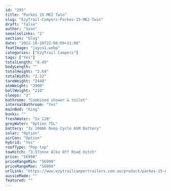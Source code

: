 ```yaml
---
id: "295"
title: "Parkes 15 MK2 Twin"
slug: "EzyTrail-Campers-Parkes-15-MK2-Twin"
draft: "false"
author: "Sean"
seealsolinks: "1"
section: "blog"
date: "2022-10-10T22:00:09+11:00"
featImage: "jayco1.webp"
categories: ["EzyTrail Campers"]
tags: ["Yes"]
totalLength: "6.49"
bodyLength: ""
totalHeight: "2.64"
totalWidth: "2.22"
tareWeight: "2440"
atmWeight: "2900"
ballWeight: "210"
sleeps: "2"
bathroom: "Combined shower & toilet"
internalBathroom: "Yes"
mainBed: "King"
bunks: ""
freshWater: "2x 120"
greyWater: "Option 75L"
battery: "3x 100Ah Deep Cycle AGM Battery"
solar: "Option"
airCon: "Option"
hybrid: "Yes"
roofType: "Pop top"
towHitch: "3.5Tonne Alko Off Road Hitch"
price: "56990"
priceRangeMin: "56990"
priceRangeMax: "56990"
urlLink: "https://www.ezytrailcampertrailers.com.au/product/parkes-15-mk2-twin/"
aussieMade: ""
featured: ""
---
```

